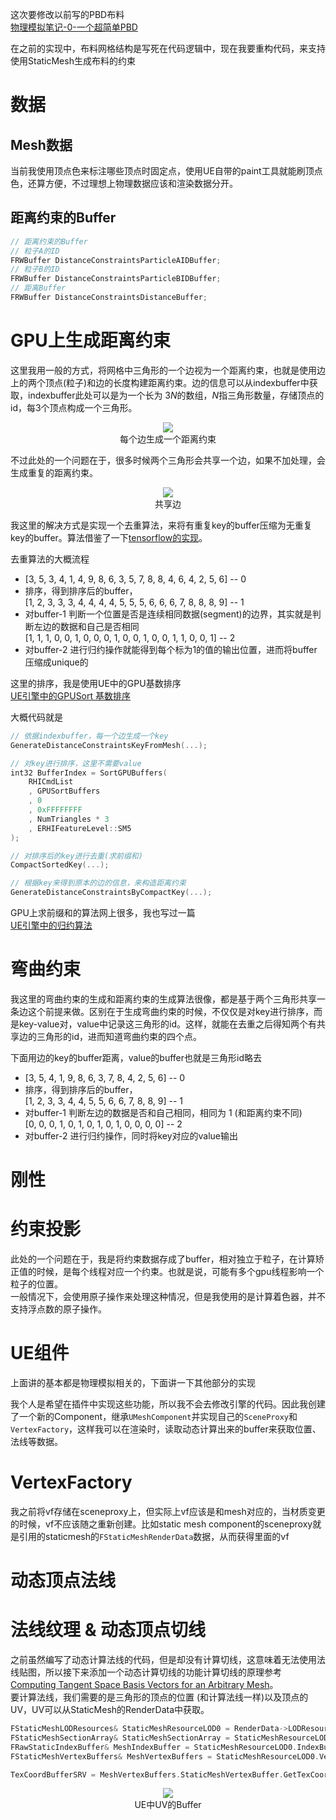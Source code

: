 这次要修改以前写的PBD布料      
[物理模拟笔记-0-一个超简单PBD](https://zhuanlan.zhihu.com/p/449897373)   

在之前的实现中，布料网格结构是写死在代码逻辑中，现在我要重构代码，来支持使用StaticMesh生成布料的约束   

# 数据

## Mesh数据
当前我使用顶点色来标注哪些顶点时固定点，使用UE自带的paint工具就能刷顶点色，还算方便，不过理想上物理数据应该和渲染数据分开。   



## 距离约束的Buffer
```cpp
// 距离约束的Buffer
// 粒子A的ID
FRWBuffer DistanceConstraintsParticleAIDBuffer;
// 粒子B的ID
FRWBuffer DistanceConstraintsParticleBIDBuffer;
// 距离Buffer
FRWBuffer DistanceConstraintsDistanceBuffer;
```

# GPU上生成距离约束
这里我用一般的方式，将网格中三角形的一个边视为一个距离约束，也就是使用边上的两个顶点(粒子)和边的长度构建距离约束。边的信息可以从indexbuffer中获取，indexbuffer此处可以是为一个长为 $3N$的数组，$N$指三角形数量，存储顶点的id，每3个顶点构成一个三角形。   

<div align=center><img src="../../../img/physics/Triangle-Distance-Constraints.png"><div>每个边生成一个距离约束</div></div>   

不过此处的一个问题在于，很多时候两个三角形会共享一个边，如果不加处理，会生成重复的距离约束。   

<div align=center><img src="../../../img/physics/Triangle-Distance-Constraints-2.png"><div>共享边</div></div>   

我这里的解决方式是实现一个去重算法，来将有重复key的buffer压缩为无重复key的buffer。算法借鉴了一下[tensorflow的实现](https://github.com/tensorflow/tensorflow/blob/master/tensorflow/core/kernels/unique_op_gpu.cu.h)。   

去重算法的大概流程  
* [3, 5, 3, 4, 1, 4, 9, 8, 6, 3, 5, 7, 8, 8, 4, 6, 4, 2, 5, 6] -- 0
* 排序，得到排序后的buffer，  
  [1, 2, 3, 3, 3, 4, 4, 4, 4, 5, 5, 5, 6, 6, 6, 7, 8, 8, 8, 9] -- 1  
* 对buffer-1 判断一个位置是否是连续相同数据(segment)的边界，其实就是判断左边的数据和自己是否相同   
  [1, 1, 1, 0, 0, 1, 0, 0, 0, 1, 0, 0, 1, 0, 0, 1, 1, 0, 0, 1] -- 2
* 对buffer-2 进行归约操作就能得到每个标为1的值的输出位置，进而将buffer压缩成unique的

这里的排序，我是使用UE中的GPU基数排序   
[UE引擎中的GPUSort 基数排序](https://zhuanlan.zhihu.com/p/452636510)   

大概代码就是
```cpp
// 依据indexbuffer，每一个边生成一个key
GenerateDistanceConstraintsKeyFromMesh(...);    

// 对key进行排序，这里不需要value
int32 BufferIndex = SortGPUBuffers(
    RHICmdList
    , GPUSortBuffers
    , 0
    , 0xFFFFFFFF
    , NumTriangles * 3
    , ERHIFeatureLevel::SM5
);

// 对排序后的key进行去重(求前缀和)
CompactSortedKey(...);

// 根据key来得到原本的边的信息，来构造距离约束
GenerateDistanceConstraintsByCompactKey(...);
```
GPU上求前缀和的算法网上很多，我也写过一篇     
[UE引擎中的归约算法](https://zhuanlan.zhihu.com/p/452965458)
# 弯曲约束
我这里的弯曲约束的生成和距离约束的生成算法很像，都是基于两个三角形共享一条边这个前提来做。区别在于生成弯曲约束的时候，不仅仅是对key进行排序，而是key-value对，value中记录这三角形的id。这样，就能在去重之后得知两个有共享边的三角形的id，进而知道弯曲约束的四个点。   

下面用边的key的buffer距离，value的buffer也就是三角形id略去
* [3, 5, 4, 1, 9, 8, 6, 3, 7, 8, 4, 2, 5, 6] -- 0
* 排序，得到排序后的buffer，  
  [1, 2, 3, 3, 4, 4, 5, 5, 6, 6, 7, 8, 8, 9] -- 1  
* 对buffer-1 判断左边的数据是否和自己相同，相同为 1 (和距离约束不同)   
  [0, 0, 0, 1, 0, 1, 0, 1, 0, 1, 0, 0, 0, 0] -- 2
* 对buffer-2 进行归约操作，同时将key对应的value输出


# 刚性

# 约束投影
此处的一个问题在于，我是将约束数据存成了buffer，相对独立于粒子，在计算矫正值的时候，是每个线程对应一个约束。也就是说，可能有多个gpu线程影响一个粒子的位置。   
一般情况下，会使用原子操作来处理这种情况，但是我使用的是计算着色器，并不支持浮点数的原子操作。   




# UE组件
上面讲的基本都是物理模拟相关的，下面讲一下其他部分的实现   

我个人是希望在插件中实现这些功能，所以我不会去修改引擎的代码。因此我创建了一个新的Component，继承`UMeshComponent`并实现自己的`SceneProxy`和`VertexFactory`，这样我可以在渲染时，读取动态计算出来的buffer来获取位置、法线等数据。    


# VertexFactory
我之前将vf存储在sceneproxy上，但实际上vf应该是和mesh对应的，当材质变更的时候，vf不应该随之重新创建。比如static mesh component的sceneproxy就是引用的staticmesh的`FStaticMeshRenderData`数据，从而获得里面的vf    

# 动态顶点法线

# 法线纹理 & 动态顶点切线
之前虽然编写了动态计算法线的代码，但是却没有计算切线，这意味着无法使用法线贴图，所以接下来添加一个动态计算切线的功能计算切线的原理参考 [Computing Tangent Space Basis Vectors for an Arbitrary Mesh](http://www.terathon.com/code/tangent.html)。   
要计算法线，我们需要的是三角形的顶点的位置 (和计算法线一样)以及顶点的 UV，UV可以从StaticMesh的RenderData中获取。  

```cpp
FStaticMeshLODResources& StaticMeshResourceLOD0 = RenderData->LODResources[0];
FStaticMeshSectionArray& StaticMeshSectionArray = StaticMeshResourceLOD0.Sections;
FRawStaticIndexBuffer& MeshIndexBuffer = StaticMeshResourceLOD0.IndexBuffer;
FStaticMeshVertexBuffers& MeshVertexBuffers = StaticMeshResourceLOD0.VertexBuffers;

TexCoordBufferSRV = MeshVertexBuffers.StaticMeshVertexBuffer.GetTexCoordsSRV();
```  

<div align=center><img src="../../../img/NormalTangent/TexCoord-Format.png"><div>UE中UV的Buffer</div></div>    


